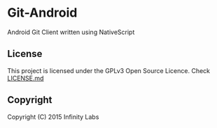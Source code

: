 # Git-Android
Android Git Client written using NativeScript

## License
This project is licensed under the GPLv3 Open Source Licence. Check [LICENSE.md](LICENSE.MD)

## Copyright
Copyright (C) 2015 Infinity Labs
